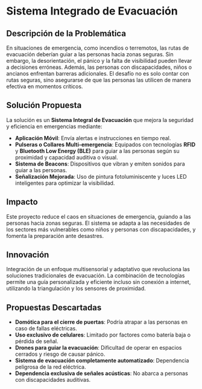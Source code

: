 # Sistema Integrado de Evacuación

## Descripción de la Problemática
En situaciones de emergencia, como incendios o terremotos, las rutas de evacuación deberían guiar a las personas hacia zonas seguras. Sin embargo, la desorientación, el pánico y la falta de visibilidad pueden llevar a decisiones erróneas. Además, las personas con discapacidades, niños o ancianos enfrentan barreras adicionales. El desafío no es solo contar con rutas seguras, sino asegurarse de que las personas las utilicen de manera efectiva en momentos críticos.

## Solución Propuesta
La solución es un **Sistema Integral de Evacuación** que mejora la seguridad y eficiencia en emergencias mediante:
- **Aplicación Móvil**: Envía alertas e instrucciones en tiempo real.
- **Pulseras o Collares Multi-emergencia**: Equipados con tecnologías **RFID** y **Bluetooth Low Energy (BLE)** para guiar a las personas según su proximidad y capacidad auditiva o visual.
- **Sistema de Beacons**: Dispositivos que vibran y emiten sonidos para guiar a las personas.
- **Señalización Mejorada**: Uso de pintura fotoluminiscente y luces LED inteligentes para optimizar la visibilidad.

## Impacto
Este proyecto reduce el caos en situaciones de emergencia, guiando a las personas hacia zonas seguras. El sistema se adapta a las necesidades de los sectores más vulnerables como niños y personas con discapacidades, y fomenta la preparación ante desastres.

## Innovación
Integración de un enfoque multisensorial y adaptativo que revoluciona las soluciones tradicionales de evacuación. La combinación de tecnologías permite una guía personalizada y eficiente incluso sin conexión a internet, utilizando la triangulación y los sensores de proximidad.

## Propuestas Descartadas
- **Domótica para el cierre de puertas**: Podría atrapar a las personas en caso de fallas eléctricas.
- **Uso exclusivo de celulares**: Limitado por factores como batería baja o pérdida de señal.
- **Drones para guiar la evacuación**: Dificultad de operar en espacios cerrados y riesgo de causar pánico.
- **Sistema de evacuación completamente automatizado**: Dependencia peligrosa de la red eléctrica.
- **Dependencia exclusiva de señales acústicas**: No abarca a personas con discapacidades auditivas.
